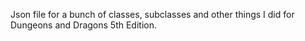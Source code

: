 Json file for a bunch of classes, subclasses and other things I did for Dungeons and Dragons 5th Edition. 
